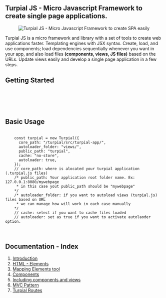 <div>
	<section>	
	<h1>
		Turpial JS - Micro Javascript Framework to create single page applications.
	</h1>	
	<div style="width: 100%;text-align: center;">
		<img style="margin:auto" src="http://maricuto.website/default/public/html_base/img/projects/turpial-logo.svg" alt="Turpial JS - Micro Javascript Framework to create SPA easily">
	</div>
	<p>
		Turpial JS is a micro framework and library with a set of tools to create web applications faster. Templating engines with JSX syntax. Create, load, and use components; load dependencies sequentially whenever you want in your app, and also load files <strong>(components, views, JS files)</strong> based on the URLs. Update views easily and develop a single page application in a few steps.
	</p>
	</section>
	<section>
	<h2>
		Getting Started
	</h2>
	<pre>
	<code>
	<script src="https://cdn.jsdelivr.net/gh/Yerikmiller/turpialjs/turpial.min.js"></script>
	</code>
	</pre>
	<h2>
		Basic Usage
	</h2>
	<pre>
	<code>
	const turpial = new Turpial({
	  core_path: "/turpial/src/turpial-app/",
	  autoloader_folder: "views/",
	  public_path: "turpial",
	  cache: "no-store",
	  autoloader: true,
	});
	// core_path: where is alocated your turpial application (.turpial.js files)
	/* public_path: Your application root folder name. Ex: 127.0.0.1:8080/mywebpage
	 * in this case yout public_path should be "mywebpage"
	*/
	/* autoloader_folder: if you want to autoload views (turpial.js) files based on URL
	 * we can manage how will work in each case manually
	*/
	// cache: select if you want to cache files loaded
	// autoloader: set as true if you want to activate autolaoder option.
	</code>
	</pre>
	</section>
	<section>
	<h2>
		Documentation - Index
	</h2>
	<ol>
		<li><a href="http://maricuto.website/projects/turpial/introduction">Introduction</a></li>
		<li><a href="http://maricuto.website/projects/turpial/creating_html_elements">HTML - Elements</a></li>
		<li><a href="http://maricuto.website/projects/turpial/map">Mapping Elements tool</a></li>
		<li><a href="http://maricuto.website/projects/turpial/create_web_components">Components</a></li>
		<li><a href="http://maricuto.website/projects/turpial/including_views_and_components">Including components and views</a></li>
		<li><a href="http://maricuto.website/projects/turpial/mvc_pattern">MVC Pattern</a></li>
		<li><a href="http://maricuto.website/projects/turpial/routes">Turpial Routes</a></li>
	</ol>
	</section>
</div>
